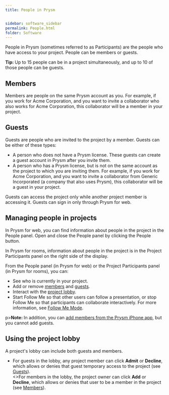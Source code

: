 ```yaml
---
title: People in Prysm


sidebar: software_sidebar
permalink: People.html
folder: Software
---
```

<html><body>




<p>People in Prysm (sometimes referred to as Participants) are the people who have access to your project. People can be members or guests.</p>

<p><b>Tip: </b></span></span></span>Up to 15 people can be in a project simultaneously, and up to 10 of those people can be guests.</p>

<h2>Members</h2>

<p>Members are people on the same Prysm account as you. For example, if you work for Acme Corporation, and you want to invite a collaborator who also works for Acme Corporation, this collaborator will be a member in your project.</p>

<h2>Guests</h2>

<p>Guests are people who are invited to the project by a member. Guests can be either of these types:</p>
<ul>
<li>A person who does not have a Prysm license. These guests can create a guest account in Prysm after you invite them.</li>
<li>A person who has a Prysm license, but is not on the same account as the project to which you are inviting them. For example, if you work for Acme Corporation, and you want to invite a collaborator from Generic Incorporated (a company that also uses Prysm), this collaborator will be a guest in your project.</li>
</ul>

<p> Guests can access the project only while another project member is accessing it. Guests can sign in only through Prysm for web.</p>

<h2>Managing people in projects</h2>


<p>In Prysm for web, you can find information about people in the project in the People panel. Open and close the People panel by clicking the People button.</p>
<p>In Prysm for rooms, information about people in the project is in the Project Participants panel on the right side of the display.</p>
<p>From the People panel (in Prysm for web) or the Project Participants panel (in Prysm for rooms), you can:</p>
<ul>
<li>See who is currently in your project.</li>
<li>Add or remove <a href="AddingAllPeople.html#AddingMembersToProject">members</a> and <a href="AddingAllPeople.html#AddingGuestsToProject">guests</a>.</li>
<li>Interact with the <a href="#Understa">project lobby</a>.</li>
<li>Start Follow Me so that other users can follow a presentation, or stop Follow Me so that participants can collaborate interactively. For more information, see <a href="FollowMeMode.html" class="MCXref xref">Follow Me Mode</a>.</li>
</ul>

p><b>Note: </b></span></span></span>In addition, you can <a href="AddingPeopleIphone.html">add members from the Prysm iPhone app</a>, but you cannot add guests.</p>


<h2>Using the project lobby</h2>

<p>A project's lobby can include both guests and members.</p>
<ul>
<li>For guests in the lobby, any project member can click <b>Admit</b> or <b>Decline</b>, which allows or denies that guest temporary access to the project (see <a href="AddingAllPeople.html#AddingGuestsToProject">Guests</a>). </li>
<>For members in the lobby, the project owner can click <b>Add</b> or <b>Decline</b>, which allows or denies that user to be a member in the project (see <a href="AddingAllPeople.html#AddingMembersToProject">Members</a>).</li>
</ul>


</body>
</html>